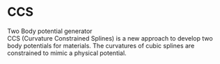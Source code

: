 # CCS
Two Body potential generator<br />
CCS (Curvature Constrained Splines) is a new approach to develop two body potentials for materials. The curvatures of cubic splines are constrained to mimic a physical potential.   
